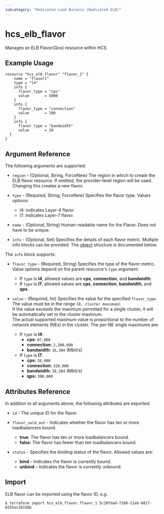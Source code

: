 ```yaml
---
subcategory: "Dedicated Load Balance (Dedicated ELB)"
---
```


# hcs_elb_flavor

Manages an ELB Flavor(Qos) resource within HCS.

## Example Usage

```hcl
resource "hcs_elb_flavor" "flavor_1" {
    name = "flavor1"
    type = "l4"
    info {
      flavor_type = "cps"
      value       = 5000
    }
    info {
      flavor_type = "connection"
      value       = 100
    }
    info {
      flavor_type = "bandwidth"
      value       = 20
  }
}
```

## Argument Reference

The following arguments are supported:

* `region` - (Optional, String, ForceNew) The region in which to create the ELB flavor resource. If omitted, the
  provider-level region will be used. Changing this creates a new flavor.

* `type` - (Required, String, ForceNew) Specifies the flavor type. Values options:
  + l4: indicates Layer-4 flavor.
  + l7: indicates Layer-7 flavor.

* `name` - (Optional, String) Human-readable name for the Flavor. Does not have to be unique.

* `info` - (Optional, Set) Specifies the details of each flavor metric. Multiple info blocks can be provided.
  The [object](#info) structure is documented below.

<a name="info"></a>
The `info` block supports:
* `flavor_type` - (Required, String) Specifies the type of the flavor metric.  
  Value options depend on the parent resource's `type` argument:
  + If `type` is **l4**, allowed values are **cps**, **connection**, and **bandwidth**.
  + If `type` is **l7**, allowed values are **cps**, **connection**, **bandwidth**, and **qps**.

* `value` - (Required, Int) Specifies the value for the specified `flavor_type`.  
  The value must be in the range `[0, cluster maximum]`.  
  If the value exceeds the maximum permitted for a single cluster, it will be automatically set to the cluster maximum.  
  The actual supported maximum value is proportional to the number of network elements (NEs) in the cluster. The per-NE single maximums are:
  + If `type` is **l4**:
    - **cps:** `87,000`
    - **connection:** `2,200,000`
    - **bandwidth:** `16,384` (Mbit/s)
  + If `type` is **l7**:
    - **cps:** `20,000`
    - **connection:** `320,000`
    - **bandwidth:** `10,384` (Mbit/s)
    - **qps:** `300,000`

## Attributes Reference

In addition to all arguments above, the following attributes are exported:

* `id` - The unique ID for the flavor.

* `flavor_sold_out` - Indicates whether the flavor has ten or more loadbalancers bound.
  + **true**: The flavor has ten or more loadbalancers bound.
  + **false**: The flavor has fewer than ten loadbalancers bound.

* `status` - Specifies the binding status of the flavor. Allowed values are:
  + **bind** – Indicates the flavor is currently bound.
  + **unbind** – Indicates the flavor is currently unbound.

## Import

ELB flavor can be imported using the flavor ID, e.g.

```
$ terraform import hcs_elb_flavor.flavor_1 5c20fdad-7288-11eb-b817-0255ac10158b
```
